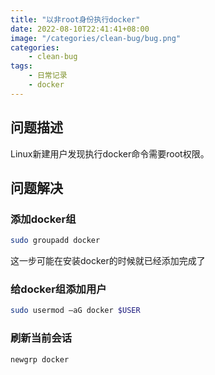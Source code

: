 ```yaml
---
title: "以非root身份执行docker"
date: 2022-08-10T22:41:41+08:00
image: "/categories/clean-bug/bug.png"
categories:
    - clean-bug
tags:
    - 日常记录
    - docker
---
```

## 问题描述

Linux新建用户发现执行docker命令需要root权限。

## 问题解决

### 添加docker组

```bash
sudo groupadd docker
```
这一步可能在安装docker的时候就已经添加完成了

### 给docker组添加用户

```bash
sudo usermod –aG docker $USER
```

### 刷新当前会话

```bash
newgrp docker
```
